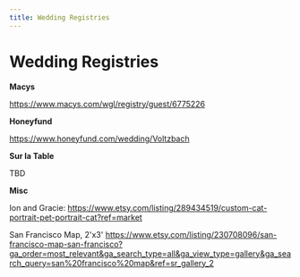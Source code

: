 ```yaml
---
title: Wedding Registries
---
```


# Wedding Registries

**Macys**

https://www.macys.com/wgl/registry/guest/6775226 

**Honeyfund**

https://www.honeyfund.com/wedding/Voltzbach

**Sur la Table**

TBD

**Misc**

Ion and Gracie: https://www.etsy.com/listing/289434519/custom-cat-portrait-pet-portrait-cat?ref=market

San Francisco Map, 2'x3'
https://www.etsy.com/listing/230708096/san-francisco-map-san-francisco?ga_order=most_relevant&ga_search_type=all&ga_view_type=gallery&ga_search_query=san%20francisco%20map&ref=sr_gallery_2
